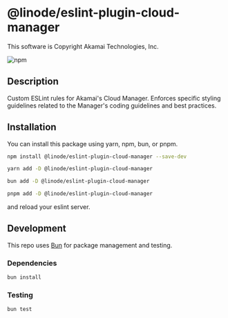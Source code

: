# @linode/eslint-plugin-cloud-manager

This software is Copyright Akamai Technologies, Inc.

![npm](https://img.shields.io/npm/v/@linode/eslint-plugin-cloud-manager)

## Description

Custom ESLint rules for Akamai's Cloud Manager. Enforces specific styling guidelines related to the Manager's coding guidelines and best practices.

## Installation

You can install this package using yarn, npm, bun, or pnpm.

```bash
npm install @linode/eslint-plugin-cloud-manager --save-dev
```

```bash
yarn add -D @linode/eslint-plugin-cloud-manager
```

```bash
bun add -D @linode/eslint-plugin-cloud-manager
```

```bash
pnpm add -D @linode/eslint-plugin-cloud-manager
```

and reload your eslint server.

## Development

This repo uses [Bun](https://bun.sh/) for package management and testing.

### Dependencies

```bash
bun install
```

### Testing

```bash
bun test
```
